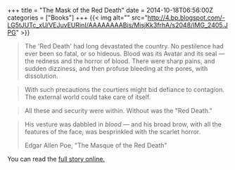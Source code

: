 +++
title = "The Mask of the Red Death"
date = 2014-10-18T06:56:00Z
categories = ["Books"]
+++
{{< img alt="" src="http://4.bp.blogspot.com/-LG5tJUTc_xU/VEJuvEURinI/AAAAAAAABis/MisjKk3frhA/s2048/IMG_2405.JPG" >}}

> The 'Red Death' had long devastated the country. No pestilence had ever been so fatal, or so hideous. Blood was its Avatar and its seal — the redness and the horror of blood. There were sharp pains, and sudden dizziness, and then profuse bleeding at the pores, with dissolution.

<!--more--> 

> With such precautions the courtiers might bid defiance to contagion. The external world could take care of itself.

> All these and security were within. Without was the "Red Death."

> His vesture was dabbled in *blood* — and his broad brow, with all the features of the face, was besprinkled with the scarlet horror.
> 
> Edgar Allen Poe, "The Masque of the Red Death"

You can read the [full story online.](http://xroads.virginia.edu/~Hyper/POE/masque.html)